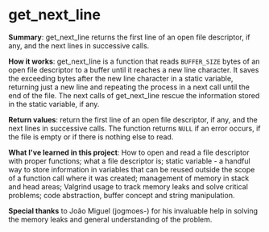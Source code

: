 # get_next_line

**Summary**: get_next_line returns the first line of an open file descriptor, if any, and the next lines in successive calls.

**How it works**: get_next_line is a function that reads `BUFFER_SIZE` bytes of an open file descriptor to a buffer until it reaches a new line character. It saves the exceeding bytes after the new line character in a static variable, returning just a new line and repeating the process in a next call until the end of the file. The next calls of get_next_line rescue the information stored in the static variable, if any.

**Return values**: return the first line of an open file descriptor, if any, and the next lines in successive calls. The function returns `NULL` if an error occurs, if the file is empty or if there is nothing else to read.

**What I've learned in this project**: How to open and read a file descriptor with proper functions; what a file descriptor is; static variable - a handful way to store information in variables that can be reused outside the scope of a function call where it was created; management of memory in stack and head areas; Valgrind usage to track memory leaks and solve critical problems; code abstraction, buffer concept and string manipulation.

**Special thanks** to João Miguel (jogmoes-) for his invaluable help in solving the memory leaks and general understanding of the problem.
